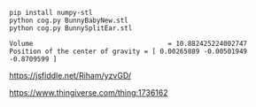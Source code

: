  
```shell
pip install numpy-stl
python cog.py BunnyBabyNew.stl
python cog.py BunnySplitEar.stl
```

```text
Volume                                  = 10.882425224002747
Position of the center of gravity = [ 0.00265889 -0.00501949 -0.8709599 ]
```

https://jsfiddle.net/Riham/yzvGD/


https://www.thingiverse.com/thing:1736162
